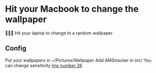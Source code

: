 # Hit your Macbook to change the wallpaper
🤡🤡🤡
Hit your laptop to change to a random wallpaper
## Config
Put your wallpapers in ~/Pictures/Wallpaper
Add AMStracker in src/
You can change sensitivity [line number 26](src/hitpaper.pl)
